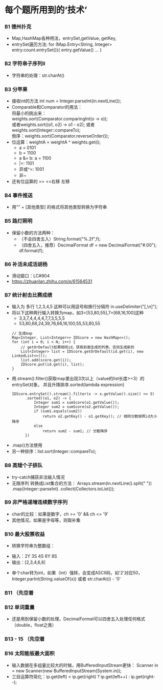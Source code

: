 # 每个题所用到的‘技术’

### B1 德州扑克
- Map,HashMap各种用法，entrySet,getValue, getKey, 
- entrySet遍历方法:
  for (Map.Entry<String, Integer> entry:count.entrySet()){
      entry.getValue()
      ...
  }

### B2 字符串子序列II
- 字符串的处理：str.charAt()

### B3 分苹果
- 接收int的方法
  int num = Integer.parseInt(in.nextLine());
- Comparable和Comparator的用法：  
  将最小的挑出来：  
  weights.sort(Comparator.comparingInt(o -> o));  
  或者weights.sort((o1, o2) -> o1 - o2);
  或者weights.sort(Integer::compareTo);  
  倒序：weights.sort(Comparator.reverseOrder());
- 位运算：weightA = weightA ^ weights.get(i);
  * a = 0101
  * b = 1100
  * a &= b: a = 1100
  * |=: 1101
  * 异或^=: 1001
  * 非~
- 还有位运算的 >> <<右移 左移  

### B4 事件推送
- 用"" + [其他类型] 的格式将其他类型转换为字符串

### B5 路灯照明
- 保留小数的方法两种：
  * （不会四舍五入）String.format("%.2f",f);
  * （四舍五入，推荐）DecimalFormat df = new DecimalFormat("#.00");  
    df.format(f);

### B6 补活未成活胡杨
- 滑动窗口：LC#904
- https://zhuanlan.zhihu.com/p/61564531

### B7 统计射击比赛成绩
- 输入为 多行 1,2,3,4,5 这种可以用逗号和换行分隔符
  in.useDelimiter("[,\n]");
- 将以下这种两行输入转换为map，如3=[53,80,55],7=[68,16,100]这种
  * 3,3,7,4,4,4,4,7,7,3,5,5,5
  * 53,80,68,24,39,76,66,16,100,55,53,80,55
  ```
  // 生成map
  Map<Integer, List<Integer>> IDScore = new HashMap<>();
  for (int i = 0; i < N; i++) {
      // getOrDefault如果相同id，获取前面生成的列表，否则生成新的
      List<Integer> list = IDScore.getOrDefault(id.get(i), new LinkedList<>());
      list.add(score.get(i));
      IDScore.put(id.get(i), list);
  }
  ```
- 用.stream().filter()获取map里出现3次以上（value的list长度>=3）的entrySet对象，
  并且升降排序.sorted(lambda expression)
  ```
  IDScore.entrySet().stream().filter(x -> x.getValue().size() >= 3)
        .sorted((o1, o2) -> {
            Integer sum1 = sumScore(o1.getValue());
            Integer sum2 = sumScore(o2.getValue());
            if (sum1.equals(sum2))
                return o2.getKey() - o1.getKey(); // 相同分数按照id大小降序
            else
                return sum2 - sum1; // 分数降序
        })
  ```
- .map()方法使用
- 另一种排序：list.sort(Integer::compareTo);

### B8 高矮个子排队
- try-catch捕获非法输入情况
- 无限序列 转换成List集合的方法：
  Arrays.stream(in.nextLine().split(" "))
  .map(Integer::parseInt)
  .collect(Collectors.toList());
### B9 非严格递增连续数字序列
- char的比较：如果是数字，ch >= '0' && ch <= '9'
- 其他情况，如果是字母等，则取补集
### B10 最大股票收益
- 转换字符串为整数组： 
* 输入：2Y 3S 4S 6Y 8S
* 输出：[2,3,4,6,8]
- 单个char转为int，如果（int）强转，会变成ASCII码，如'2'对应50，
Integer.parInt(String.valueOf(x))
  或者 str.charAt(i) - '0'
  
### B11 （先空着

### B12 单词重量
- 还是用到保留小数的处理，DecimalFormat可以四舍五入处理任何格式（double，float之类）

### B13 - 15 （先空着

### B16 太阳能板最大面积
- 输入数据在多组量比较大的时候，用BufferedInputStream更快：
  Scanner in = new Scanner(new BufferedInputStream(System.in));
- 三目运算符简化：ip.get(left) < ip.get(right) ? ip.get(left++) : ip.get(right--);